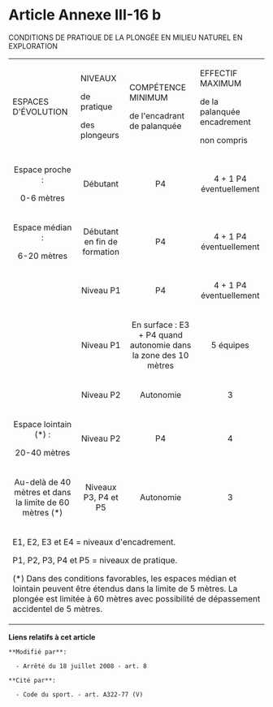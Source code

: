 # Article Annexe III-16 b

CONDITIONS DE PRATIQUE DE LA PLONGÉE EN MILIEU NATUREL EN EXPLORATION 

<table>
  <tbody>
    <tr>
      <td>

ESPACES D'ÉVOLUTION

</td>
      <td>

NIVEAUX

de pratique

des plongeurs

</td>
      <td>

COMPÉTENCE MINIMUM

de l'encadrant de palanquée 

</td>
      <td colspan="2">

EFFECTIF MAXIMUM

de la palanquée encadrement

non compris 

</td>
    </tr>
    <tr>
      <td align="center">

Espace proche : 

0-6 mètres 

</td>
      <td align="center">

Débutant 

</td>
      <td align="center">

P4 

</td>
      <td align="center">

4 + 1 P4 éventuellement 

</td>
    </tr>
    <tr>
      <td align="center">

Espace médian : 

6-20 mètres 

</td>
      <td align="center">

Débutant en fin de formation 

</td>
      <td align="center">

P4 

</td>
      <td align="center">

4 + 1 P4 éventuellement 

</td>
    </tr>
    <tr>
      <td align="center">

</td>
      <td align="center">

Niveau P1 

</td>
      <td align="center">

P4 

</td>
      <td align="center">

4 + 1 P4 éventuellement 

</td>
    </tr>
    <tr>
      <td align="center">

</td>
      <td align="center">

Niveau P1 

</td>
      <td align="center">

En surface : E3 + P4 quand autonomie dans la zone des 10 mètres 

</td>
      <td align="center">

5 équipes 

</td>
    </tr>
    <tr>
      <td align="center">

</td>
      <td align="center">

Niveau P2 

</td>
      <td align="center">

Autonomie 

</td>
      <td align="center">

3 

</td>
    </tr>
    <tr>
      <td align="center">

Espace lointain (*) : 

20-40 mètres 

</td>
      <td align="center">

Niveau P2 

</td>
      <td align="center">

P4 

</td>
      <td align="center">

4 

</td>
    </tr>
    <tr>
      <td align="center">

Au-delà de 40 mètres et dans la limite de 60 mètres (*) 

</td>
      <td align="center">

Niveaux P3, P4 et P5 

</td>
      <td align="center">

Autonomie 

</td>
      <td align="center">

3 

</td>
    </tr>
    <tr>
      <td colspan="5">

E1, E2, E3 et E4 = niveaux d'encadrement. 

P1, P2, P3, P4 et P5 = niveaux de pratique. 

(*) Dans des conditions favorables, les espaces médian et lointain peuvent être étendus dans la limite de 5 mètres. La
plongée est limitée à 60 mètres avec possibilité de dépassement accidentel de 5 mètres.

</td>
    </tr>
  </tbody>
</table>

**Liens relatifs à cet article**

	**Modifié par**:

	  - Arrêté du 18 juillet 2008 - art. 8

	**Cité par**:

	  - Code du sport. - art. A322-77 (V)
